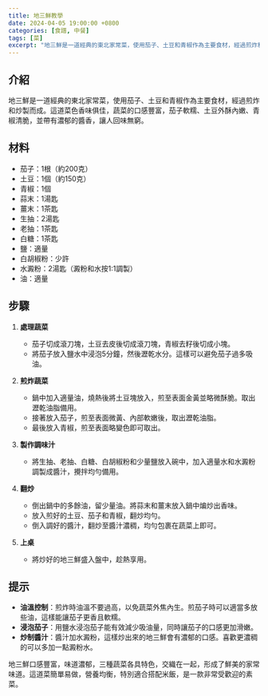 ```yaml
---
title: 地三鮮教學
date: 2024-04-05 19:00:00 +0800
categories: [食譜, 中餐]
tags: [菜] 
excerpt: "地三鮮是一道經典的東北家常菜，使用茄子、土豆和青椒作為主要食材，經過煎炸和炒製而成。這道菜色香味俱佳，蔬菜的口感豐富，茄子軟糯、土豆外酥內嫩、青椒清脆，並帶有濃郁的醬香，讓人回味無窮"
---
```


## 介紹
地三鮮是一道經典的東北家常菜，使用茄子、土豆和青椒作為主要食材，經過煎炸和炒製而成。這道菜色香味俱佳，蔬菜的口感豐富，茄子軟糯、土豆外酥內嫩、青椒清脆，並帶有濃郁的醬香，讓人回味無窮。

## 材料
- 茄子：1根（約200克）
- 土豆：1個（約150克）
- 青椒：1個
- 蒜末：1湯匙
- 薑末：1茶匙
- 生抽：2湯匙
- 老抽：1茶匙
- 白糖：1茶匙
- 鹽：適量
- 白胡椒粉：少許
- 水澱粉：2湯匙（澱粉和水按1:1調製）
- 油：適量

## 步驟

1. **處理蔬菜**  
   - 茄子切成滾刀塊，土豆去皮後切成滾刀塊，青椒去籽後切成小塊。
   - 將茄子放入鹽水中浸泡5分鐘，然後瀝乾水分。這樣可以避免茄子過多吸油。

2. **煎炸蔬菜**  
   - 鍋中加入適量油，燒熱後將土豆塊放入，煎至表面金黃並略微酥脆。取出瀝乾油脂備用。
   - 接著放入茄子，煎至表面微黃、內部軟嫩後，取出瀝乾油脂。
   - 最後放入青椒，煎至表面略變色即可取出。

3. **製作調味汁**  
   - 將生抽、老抽、白糖、白胡椒粉和少量鹽放入碗中，加入適量水和水澱粉調製成醬汁，攪拌均勻備用。

4. **翻炒**  
   - 倒出鍋中的多餘油，留少量油。將蒜末和薑末放入鍋中煸炒出香味。
   - 放入煎好的土豆、茄子和青椒，翻炒均勻。
   - 倒入調好的醬汁，翻炒至醬汁濃稠，均勻包裹在蔬菜上即可。

5. **上桌**
   - 將炒好的地三鮮盛入盤中，趁熱享用。

## 提示
- **油溫控制**：煎炸時油溫不要過高，以免蔬菜外焦內生。煎茄子時可以適當多放些油，這樣能讓茄子更香且軟糯。
- **浸泡茄子**：用鹽水浸泡茄子能有效減少吸油量，同時讓茄子的口感更加滑嫩。
- **炒制醬汁**：醬汁加水澱粉，這樣炒出來的地三鮮會有濃郁的口感。喜歡更濃稠的可以多加一點澱粉水。

地三鮮口感豐富，味道濃郁，三種蔬菜各具特色，交織在一起，形成了鮮美的家常味道。這道菜簡單易做，營養均衡，特別適合搭配米飯，是一款非常受歡迎的素菜。

